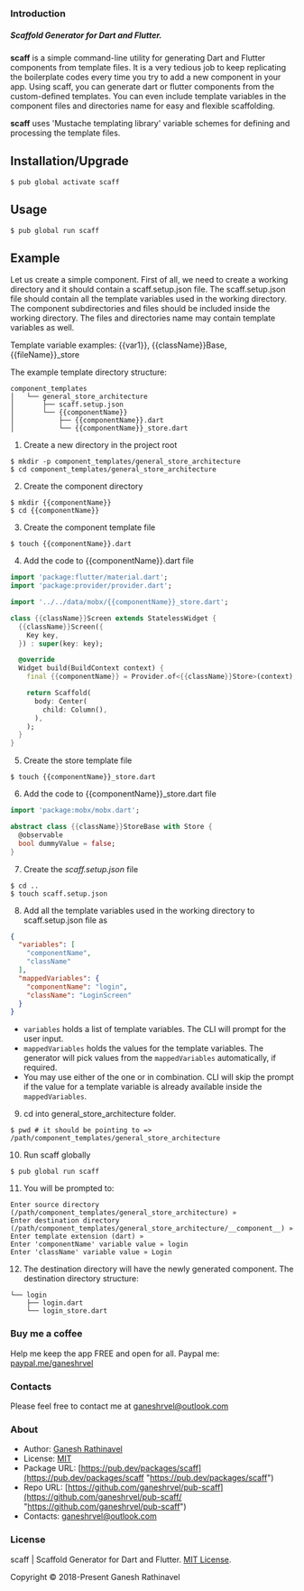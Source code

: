 ### Introduction

##### Scaffold Generator for Dart and Flutter.

**scaff** is a simple command-line utility for generating Dart and Flutter components from template files.
It is a very tedious job to keep replicating the boilerplate codes every time you try to add a new component in your app. Using scaff, you can generate dart or flutter components from the custom-defined templates. You can even include template variables in the component files and directories name for easy and flexible scaffolding.

**scaff** uses 'Mustache templating library' variable schemes for defining and processing the template files.


## Installation/Upgrade

```shell
$ pub global activate scaff
```

## Usage
```shell
$ pub global run scaff
```

## Example
Let us create a simple component. First of all, we need to create a working directory and it should contain a scaff.setup.json file. The scaff.setup.json file should contain all the template variables used in the working directory.
The component subdirectories and files should be included inside the working directory. 
The files and directories name may contain template variables as well.

Template variable examples: {{var1}}, {{className}}Base, {{fileName}}_store

The example template directory structure:
```
component_templates
│   └── general_store_architecture
│       ├── scaff.setup.json
│       └── {{componentName}}
│           ├── {{componentName}}.dart
│           └── {{componentName}}_store.dart
```

1) Create a new directory in the project root

```shell
$ mkdir -p component_templates/general_store_architecture
$ cd component_templates/general_store_architecture
```

2) Create the component directory

```shell
$ mkdir {{componentName}}
$ cd {{componentName}}
```

3) Create the component template file

```shell
$ touch {{componentName}}.dart
```

4) Add the code to {{componentName}}.dart file

```dart
import 'package:flutter/material.dart';
import 'package:provider/provider.dart';

import '../../data/mobx/{{componentName}}_store.dart';

class {{className}}Screen extends StatelessWidget {
  {{className}}Screen({
    Key key,
  }) : super(key: key);

  @override
  Widget build(BuildContext context) {
    final {{componentName}} = Provider.of<{{className}}Store>(context);

    return Scaffold(
      body: Center(
        child: Column(),
      ),
    );
  }
}
```

5) Create the store template file

```shell
$ touch {{componentName}}_store.dart
```

6) Add the code to {{componentName}}_store.dart file

```dart
import 'package:mobx/mobx.dart';

abstract class {{className}}StoreBase with Store {
  @observable
  bool dummyValue = false;
}
```

7) Create the *scaff.setup.json* file

```shell
$ cd ..
$ touch scaff.setup.json
```

8) Add all the template variables used in the working directory to scaff.setup.json file as

```json
{
  "variables": [
	"componentName",
	"className"
  ],
  "mappedVariables": {
	"componentName": "login",
	"className": "LoginScreen"
  }
}
```

- `variables` holds a list of template variables. The CLI will prompt for the user input.
- `mappedVariables` holds the values for the template variables. The generator will pick values from the `mappedVariables` automatically, if required.
- You may use either of the one or in combination. CLI will skip the prompt if the value for a template variable is already available inside the `mappedVariables`.

9) cd into general_store_architecture folder.

```shell
$ pwd # it should be pointing to =>  /path/component_templates/general_store_architecture
```

10) Run scaff globally

```shell
$ pub global run scaff
```

11) You will be prompted to:
```shell
Enter source directory (/path/component_templates/general_store_architecture) »
Enter destination directory (/path/component_templates/general_store_architecture/__component__) »
Enter template extension (dart) » 
Enter 'componentName' variable value » login
Enter 'className' variable value » Login
```

12) The destination directory will have the newly generated component.
The destination directory structure:

```
└── login
    ├── login.dart
    └── login_store.dart
```

### Buy me a coffee
Help me keep the app FREE and open for all.
Paypal me: [paypal.me/ganeshrvel](https://paypal.me/ganeshrvel "paypal.me/ganeshrvel")

### Contacts
Please feel free to contact me at ganeshrvel@outlook.com

### About

- Author: [Ganesh Rathinavel](https://www.linkedin.com/in/ganeshrvel "Ganesh Rathinavel")
- License: [MIT](https://github.com/ganeshrvel/openmtp/blob/master/LICENSE "MIT")
- Package URL: [https://pub.dev/packages/scaff](https://pub.dev/packages/scaff "https://pub.dev/packages/scaff")
- Repo URL: [https://github.com/ganeshrvel/pub-scaff](https://github.com/ganeshrvel/pub-scaff/ "https://github.com/ganeshrvel/pub-scaff")
- Contacts: ganeshrvel@outlook.com

### License
scaff | Scaffold Generator for Dart and Flutter. [MIT License](https://github.com/ganeshrvel/pub-scaff/blob/master/LICENSE "MIT License").

Copyright © 2018-Present Ganesh Rathinavel
